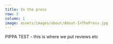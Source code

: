```yaml
---
title: In the press
row: 3
column: 1
image: assets/images/about/About-InThePress.jpg
---
```

PIPPA TEST - this is where we put reviews etc
